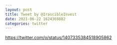 ```yaml
--- 
layout: post 
title: Tweet by @IrascibleInvest 
date: 2021-06-22 1624369882 
categories: twitter 
--- 
```

https://twitter.com/o/status/1407335384518905862